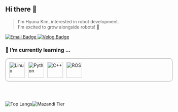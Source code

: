 ## Hi there 👋

> I'm Hyuna Kim, interested in robot development.            
I'm excited to grow alongside robots!  🚀         

<a href="mailto:sjajmh6612@naver.com">
  <img src="https://img.shields.io/badge/email-D14836?style=flat&logo=gmail&logoColor=white" alt="Email Badge"/>
</a>

<a href="https://velog.io/@cherry0319/posts" target="_blank">
  <img src="https://img.shields.io/badge/velog-20C997?style=flat&logo=velog&logoColor=white" alt="Velog Badge"/>
</a>


<br>




### 🌱 I’m currently learning ...

<div style="width: 100%; border: 2px solid #ccc; border-radius: 10px; padding: 10px; display: inline-block;">
  <img align="left" src="https://github.com/user-attachments/assets/20085567-3645-44ff-a9f3-5ec9518e67f4" alt="Linux" height="50px" style="margin-right: 10px;"/>
  <img align="left" src="https://github.com/user-attachments/assets/8ed8a139-81bc-4a09-97b5-89f2213920ab" alt="Python" height="50px" style="margin-right: 10px;"/>
  <img align="left" src="https://github.com/user-attachments/assets/4db4101d-5bed-437f-85ed-c9e2626a14db" alt="C++" height="50px" style="margin-right: 10px;"/>
  <img align="left" src="https://github.com/user-attachments/assets/167eaee7-f1f3-42a9-bf2a-e5b3bf9d63a1" alt="ROS" height="50px" style="margin-right: 10px;"/>
</div>


<br><br>

<div style="display: flex;">
  <img src="https://github-readme-stats.vercel.app/api/top-langs/?username=Hyuna-319&layout=compact&bg_color=00000000&title_color=000000&text_color=000000" alt="Top Langs" />
  
  <img src="http://mazandi.herokuapp.com/api?handle=rulu0415&theme=warm" alt="Mazandi Tier" style="background-color: transparent;"/>
</div>

